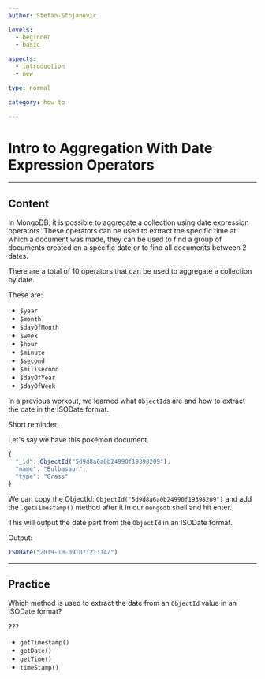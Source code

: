 ```yaml
---
author: Stefan-Stojanovic

levels:
  - beginner
  - basic
  
aspects:
  - introduction
  - new

type: normal

category: how to

---
```


# Intro to Aggregation With Date Expression Operators

---
## Content

In MongoDB, it is possible to aggregate a collection using date expression operators. These operators can be used to extract the specific time at which a document was made, they can be used to find a group of documents created on a specific date or to find all documents between 2 dates.

There are a total of 10 operators that can be used to aggregate a collection by date.

These are:
- `$year`
- `$month`
- `$dayOfMonth`
- `$week`
- `$hour`
- `$minute`
- `$second`
- `$milisecond`
- `$dayOfYear`
- `$dayOfWeek`

In a previous workout, we learned what `ObjectId`s are and how to extract the date in the ISODate format. 

Short reminder:

Let's say we have this pokémon document.
```javascript
{ 
  "_id": ObjectId("5d9d8a6a0b24990f19398209"),
  "name": "Bulbasaur",
  "type": "Grass"
}
```

We can copy the ObjectId: `ObjectId("5d9d8a6a0b24990f19398209")` and add the `.getTimestamp()` method after it in our `mongodb` shell and hit enter.

This will output the date part from the `ObjectId` in an ISODate format.

Output:
```javascript
ISODate("2019-10-09T07:21:14Z")
```

---
## Practice

Which method is used to extract the date from an `ObjectId` value in an ISODate format?

???

* `getTimestamp()`
* `getDate()`
* `getTime()`
* `timeStamp()`
